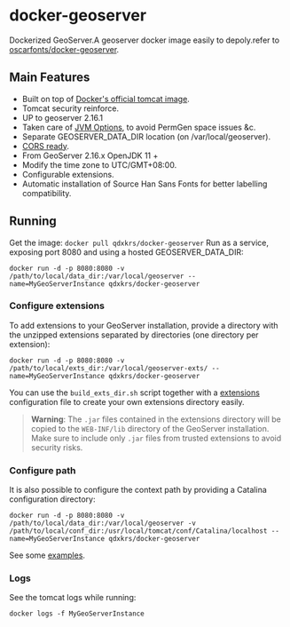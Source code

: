 # docker-geoserver

Dockerized GeoServer.A geoserver docker image easily to depoly.refer to [oscarfonts/docker-geoserver](https://github.com/oscarfonts/docker-geoserver).

## Main Features

* Built on top of [Docker's official tomcat image](https://hub.docker.com/_/tomcat/).
* Tomcat security reinforce.
* UP to geoserver 2.16.1
* Taken care of [JVM Options](http://docs.geoserver.org/latest/en/user/production/container.html), to avoid PermGen space issues &c.
* Separate GEOSERVER_DATA_DIR location (on /var/local/geoserver).
* [CORS ready](http://enable-cors.org/server_tomcat.html).
* From GeoServer 2.16.x OpenJDK 11 +
* Modify the time zone to UTC/GMT+08:00.
* Configurable extensions.
* Automatic installation of Source Han Sans Fonts for better labelling compatibility.

## Running

Get the image:
```docker pull qdxkrs/docker-geoserver```
Run as a service, exposing port 8080 and using a hosted GEOSERVER_DATA_DIR:

```docker run -d -p 8080:8080 -v /path/to/local/data_dir:/var/local/geoserver --name=MyGeoServerInstance qdxkrs/docker-geoserver```

### Configure extensions

To add extensions to your GeoServer installation, provide a directory with the unzipped extensions separated by directories (one directory per extension):

```docker run -d -p 8080:8080 -v /path/to/local/exts_dir:/var/local/geoserver-exts/ --name=MyGeoServerInstance qdxkrs/docker-geoserver```

You can use the `build_exts_dir.sh` script together with a [extensions](https://github.com/oscarfonts/docker-geoserver/tree/master/extensions) configuration file to create your own extensions directory easily.

> **Warning**: The `.jar` files contained in the extensions directory will be copied to the `WEB-INF/lib` directory of the GeoServer installation. Make sure to include only `.jar` files from trusted extensions to avoid security risks.

### Configure path

It is also possible to configure the context path by providing a Catalina configuration directory:

```docker run -d -p 8080:8080 -v /path/to/local/data_dir:/var/local/geoserver -v /path/to/local/conf_dir:/usr/local/tomcat/conf/Catalina/localhost --name=MyGeoServerInstance qdxkrs/docker-geoserver```

See some [examples](https://github.com/oscarfonts/docker-geoserver/tree/master/2.9.1/conf).

### Logs

See the tomcat logs while running:

```docker logs -f MyGeoServerInstance```
